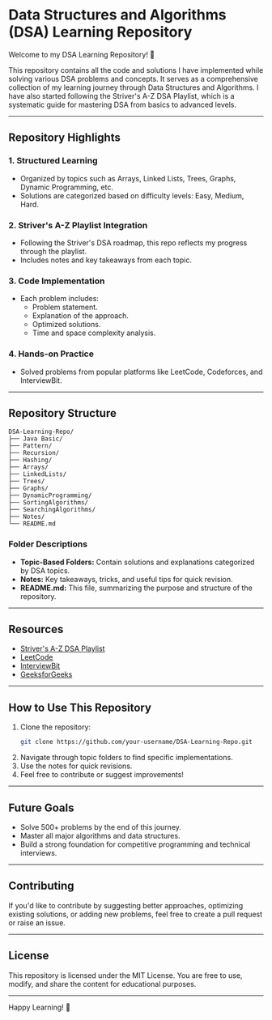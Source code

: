 # Data Structures and Algorithms (DSA) Learning Repository

Welcome to my DSA Learning Repository! 🚀

This repository contains all the code and solutions I have implemented while solving various DSA problems and concepts. It serves as a comprehensive collection of my learning journey through Data Structures and Algorithms. I have also started following the Striver's A-Z DSA Playlist, which is a systematic guide for mastering DSA from basics to advanced levels.

---

## Repository Highlights

### 1. **Structured Learning**
- Organized by topics such as Arrays, Linked Lists, Trees, Graphs, Dynamic Programming, etc.
- Solutions are categorized based on difficulty levels: Easy, Medium, Hard.

### 2. **Striver's A-Z Playlist Integration**
- Following the Striver's DSA roadmap, this repo reflects my progress through the playlist.
- Includes notes and key takeaways from each topic.

### 3. **Code Implementation**
- Each problem includes:
  - Problem statement.
  - Explanation of the approach.
  - Optimized solutions.
  - Time and space complexity analysis.

### 4. **Hands-on Practice**
- Solved problems from popular platforms like LeetCode, Codeforces, and InterviewBit.

---

## Repository Structure

```
DSA-Learning-Repo/
├── Java Basic/
├── Pattern/
├── Recursion/
├── Hashing/
├── Arrays/
├── LinkedLists/
├── Trees/
├── Graphs/
├── DynamicProgramming/
├── SortingAlgorithms/
├── SearchingAlgorithms/
├── Notes/
└── README.md
```

### Folder Descriptions
- **Topic-Based Folders:** Contain solutions and explanations categorized by DSA topics.
- **Notes:** Key takeaways, tricks, and useful tips for quick revision.
- **README.md:** This file, summarizing the purpose and structure of the repository.

---

## Resources
- [Striver's A-Z DSA Playlist](https://www.youtube.com/playlist?list=PLgUwDviBIf0oF6QL8m22w1hIDC1vJ_BHz)
- [LeetCode](https://leetcode.com/)
- [InterviewBit](https://www.interviewbit.com/)
- [GeeksforGeeks](https://www.geeksforgeeks.org/)

---

## How to Use This Repository
1. Clone the repository:
   ```bash
   git clone https://github.com/your-username/DSA-Learning-Repo.git
   ```
2. Navigate through topic folders to find specific implementations.
3. Use the notes for quick revisions.
4. Feel free to contribute or suggest improvements!

---

## Future Goals
- Solve 500+ problems by the end of this journey.
- Master all major algorithms and data structures.
- Build a strong foundation for competitive programming and technical interviews.

---

## Contributing
If you'd like to contribute by suggesting better approaches, optimizing existing solutions, or adding new problems, feel free to create a pull request or raise an issue.

---

## License
This repository is licensed under the MIT License. You are free to use, modify, and share the content for educational purposes.

---

Happy Learning! 🎉
